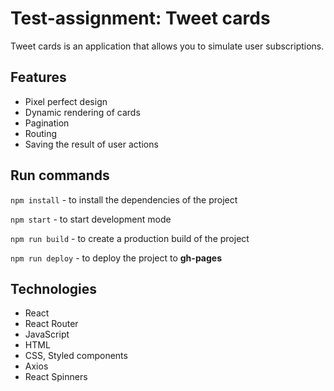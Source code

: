 # Test-assignment: Tweet cards

Tweet cards is an application that allows you to simulate user subscriptions.

## Features

- Pixel perfect design
- Dynamic rendering of cards
- Pagination
- Routing
- Saving the result of user actions

## Run commands

`npm install` - to install the dependencies of the project

`npm start` - to start development mode

`npm run build` - to create a production build of the project

`npm run deploy` - to deploy the project to **gh-pages**

## Technologies

- React
- React Router
- JavaScript
- HTML
- CSS, Styled components
- Axios
- React Spinners
